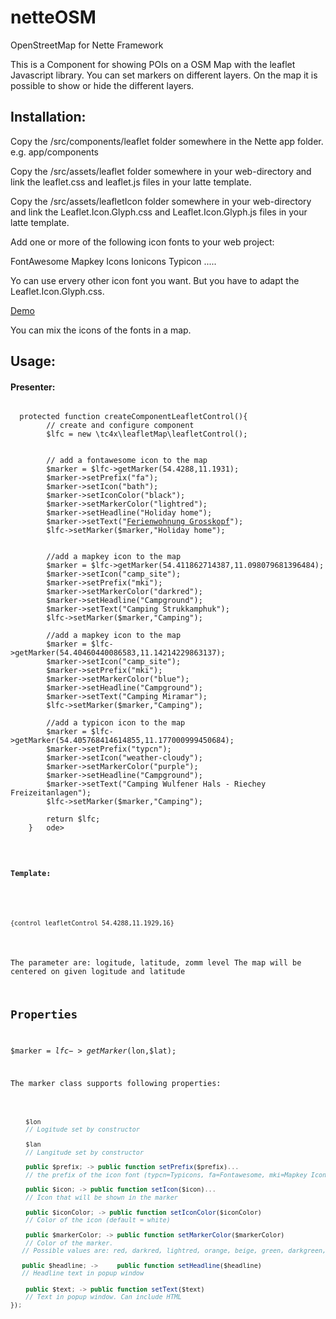 # netteOSM
OpenStreetMap for Nette Framework

This is a Component for showing POIs on a OSM Map with the leaflet Javascript library. You can set markers on different layers.
On the map it is possible to show or hide the different layers. 

<h2>Installation:</h2>

Copy the /src/components/leaflet folder somewhere in the Nette app folder. e.g. app/components

Copy the /src/assets/leaflet folder somewhere in your web-directory and link the leaflet.css and leaflet.js files in your latte template. 

Copy the /src/assets/leafletIcon folder somewhere in your web-directory and link the Leaflet.Icon.Glyph.css and Leaflet.Icon.Glyph.js files in your latte template. 

Add one or more of the following icon fonts to your web project:

FontAwesome
Mapkey Icons
Ionicons
Typicon
.....

Yo can use ervery other icon font you want. But you have to adapt the Leaflet.Icon.Glyph.css. 

<a href='http://www.fh19.de/nette/leaflet' target='_new'>Demo</a>

You can mix the icons of the fonts in a map.

<h2>Usage:</h2>

<h4>Presenter:</h4>

   <pre><code>
  protected function createComponentLeafletControl(){
        // create and configure component
        $lfc = new \tc4x\leafletMap\leafletControl();
        
        
        // add a fontawesome icon to the map
        $marker = $lfc->getMarker(54.4288,11.1931);
        $marker->setPrefix("fa");
        $marker->setIcon("bath");
        $marker->setIconColor("black");
        $marker->setMarkerColor("lightred");
        $marker->setHeadline("Holiday home");
        $marker->setText("<a href='http://www.ferienwohnung-fehmarn-burg.de/' target='_new'>Ferienwohnung Grosskopf</a>");
        $lfc->setMarker($marker,"Holiday home");
        
        
        //add a mapkey icon to the map
        $marker = $lfc->getMarker(54.411862714387,11.098079681396484);
        $marker->setIcon("camp_site");
        $marker->setPrefix("mki");
        $marker->setMarkerColor("darkred");
        $marker->setHeadline("Campground");
        $marker->setText("Camping Strukkamphuk");    
        $lfc->setMarker($marker,"Camping");   
        
        //add a mapkey icon to the map
        $marker = $lfc->getMarker(54.40460440086583,11.14214229863137);
        $marker->setIcon("camp_site");
        $marker->setPrefix("mki");
        $marker->setMarkerColor("blue");
        $marker->setHeadline("Campground");
        $marker->setText("Camping Miramar");    
        $lfc->setMarker($marker,"Camping");            
        
        //add a typicon icon to the map
        $marker = $lfc->getMarker(54.405768414614855,11.177000999450684);
        $marker->setPrefix("typcn");
        $marker->setIcon("weather-cloudy");
        $marker->setMarkerColor("purple");
        $marker->setHeadline("Campground");
        $marker->setText("Camping Wulfener Hals - Riechey Freizeitanlagen");    
        $lfc->setMarker($marker,"Camping");         
        
        return $lfc;
    }	ode></pre>


<h4>Template:</h4>

<pre><code>
{control leafletControl 54.4288,11.1929,16}
</code></pre>

The parameter are: logitude, latitude, zomm level
The map will be centered on given logitude and latitude

## Properties

$marker = $lfc->getMarker($lon,$lat);

The marker class supports following properties:

```js

	$lon 
	// Logitude set by constructor

	$lan
	// Langitude set by constructor

	public $prefix; -> public function setPrefix($prefix)...
	// the prefix of the icon font (typcn=Typicons, fa=Fontawesome, mki=Mapkey Icons...)

	public $icon; -> public function setIcon($icon)...
	// Icon that will be shown in the marker

	public $iconColor; -> public function setIconColor($iconColor)
	// Color of the icon (default = white)

	public $markerColor; -> public function setMarkerColor($markerColor)
	// Color of the marker. 
   // Possible values are: red, darkred, lightred, orange, beige, green, darkgreen, lightgreen, blue, darkblue, lightblue,     purple, darkpurple, pink, cadetblue, white, gray, lightgray, black

   public $headline; -> 	public function setHeadline($headline)
   // Headline text in popup window
   
	public $text; -> public function setText($text)
    // Text in popup window. Can include HTML
});



